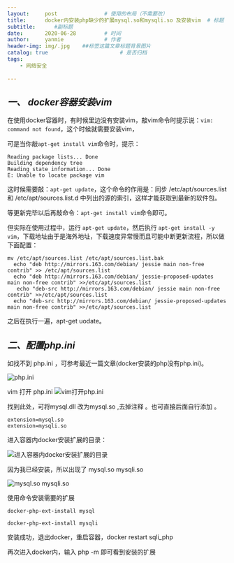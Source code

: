 ```yaml
---
layout:     post               # 使用的布局（不需要改）
title:      docker内安装php缺少的扩展mysql.so和mysqli.so 及安装vim  # 标题 
subtitle:      #副标题
date:       2020-06-28         # 时间
author:     yanmie             # 作者
header-img: img/.jpg    ##标签这篇文章标题背景图片
catalog: true                       # 是否归档
tags:                               
    - 网络安全
  
---
```


## ***一、 docker容器安装vim***

在使用docker容器时，有时候里边没有安装vim，敲vim命令时提示说：`vim: command not found`，这个时候就需要安装vim，

可是当你敲`apt-get install vim`命令时，提示：

	Reading package lists... Done
	Building dependency tree       
	Reading state information... Done
	E: Unable to locate package vim

这时候需要敲：`apt-get update`，这个命令的作用是：同步 /etc/apt/sources.list 和 /etc/apt/sources.list.d 中列出的源的索引，这样才能获取到最新的软件包。

等更新完毕以后再敲命令：`apt-get install vim`命令即可。

但实际在使用过程中，运行 `apt-get update`，然后执行 `apt-get install -y vim`，下载地址由于是海外地址，下载速度异常慢而且可能中断更新流程，所以做下面配置：

	mv /etc/apt/sources.list /etc/apt/sources.list.bak
   	  echo "deb http://mirrors.163.com/debian/ jessie main non-free contrib" >> /etc/apt/sources.list
  	  echo "deb http://mirrors.163.com/debian/ jessie-proposed-updates main non-free contrib" >>/etc/apt/sources.list
 	   echo "deb-src http://mirrors.163.com/debian/ jessie main non-free contrib" >>/etc/apt/sources.list
  	  echo "deb-src http://mirrors.163.com/debian/ jessie-proposed-updates main non-free contrib" >>/etc/apt/sources.list

之后在执行一遍，apt-get uodate。

## ***二、配置php.ini***

如找不到 php.ini ，可参考最近一篇文章(docker安装的php没有php.ini)。

![php.ini](https://s1.ax1x.com/2020/06/28/Ng6xIK.png)


vim 打开 php.ini 
![vim打开php.ini](https://s1.ax1x.com/2020/06/28/NgcCxH.png)

找到此处，可将mysql.dll 改为mysql.so ,去掉注释 。也可直接后面自行添加 。

	extension=mysql.so
	extension=mysqli.so

进入容器内docker安装扩展的目录：

![进入容器内docker安装扩展的目录](https://s1.ax1x.com/2020/06/28/Ngc8Zq.png)

因为我已经安装，所以出现了 mysql.so  mysqli.so

![mysql.so  mysqli.so](https://s1.ax1x.com/2020/06/28/NgcNJU.png)

使用命令安装需要的扩展

 	docker-php-ext-install mysql

 	docker-php-ext-install mysqli

安装成功，退出docker，重启容器，docker restart sqli_php

再次进入docker内，输入 php -m    即可看到安装的扩展 
